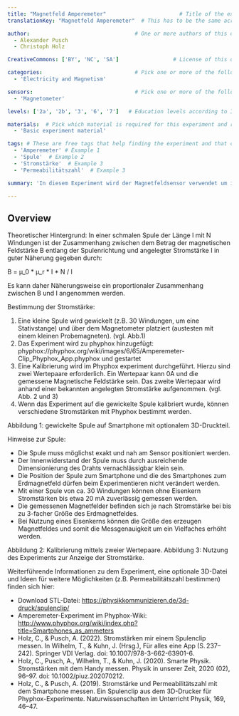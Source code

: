 ```yaml
---
title: "Magnetfeld Amperemeter"                       # Title of the experiment
translationKey: "Magnetfeld Amperemeter"  # This has to be the same across all translations of the same instructions and allows linking to different language versions despite them having different titles

author:                                 # One or more authors of this document (i.e. your name and anyone who contributed)
  - Alexander Pusch
  - Christoph Holz

CreativeCommons: ['BY', 'NC', 'SA']                 # License of this document and embedded materials (images). This should be a Creative Commons licence. Make this an array of the different CC modules that apply.

categories:                             # Pick one or more of the following and remove the others. Do not translate them. Get in touch with the phyphox team before adding new categories or if an item is not automatically translated in the final document
  - 'Electricity and Magnetism'

sensors:                                # Pick one or more of the following and remove the others. Do not translate them. Get in touch with the phyphox team before adding new sensor types or if an item is not automatically translated in the final document
  - 'Magnetometer'

levels: ['2a', '2b', '3', '6', '7']   # Education levels according to ISCED-2011

materials:  # Pick which material is required for this experiment and remove the others. Do not translate them.
  - 'Basic experiment material'

tags: # These are free tags that help finding the experiment and that can be used in cloud tags. In contrast to the other items you can freely define them and they should be in the language of the document!
  - 'Amperemeter' # Example 1
  - 'Spule'  # Example 2
  - 'Stromstärke'  # Example 3
  - 'Permeabilitätszahl'  # Example 3

summary: 'In diesem Experiment wird der Magnetfeldsensor verwendet um indirekt über die magnetische Wirkung die Stromstärke zu ermitteln.'

---
```


## Overview

Theoretischer Hintergrund:
In einer schmalen Spule der Länge l mit N Windungen ist der Zusammenhang zwischen dem Betrag der magnetischen Feldstärke B entlang der Spulenrichtung und angelegter Stromstärke I in guter Näherung gegeben durch:

B = µ_0 * µ_r * I * N / l 

Es kann daher Näherungsweise ein proportionaler Zusammenhang zwischen B und I angenommen werden.


Bestimmung der Stromstärke:
1. Eine kleine Spule wird gewickelt (z.B. 30 Windungen, um eine Stativstange) und über dem Magnetometer platziert (austesten mit einem kleinen Probemagneten). (vgl. Abb.1)
2. Das Experiment wird zu phyphox hinzugefügt: phyphox://phyphox.org/wiki/images/6/65/Amperemeter-Clip_Phyphox_App.phyphox und gestartet
3. Eine Kalibrierung wird im Phyphox experiment durchgeführt. Hierzu sind zwei Wertepaare erforderlich. Ein Wertepaar kann 0A und die gemessene Magnetische Feldstärke sein. Das zweite Wertepaar wird anhand einer bekannten angelegten Stromstärke aufgenommen. (vgl. Abb. 2 und 3)
4. Wenn das Experiment auf die gewickelte Spule kalibriert wurde, können verschiedene Stromstärken mit Phyphox bestimmt werden. 

Abbildung 1: gewickelte Spule auf Smartphone mit optionalem 3D-Druckteil.

Hinweise zur Spule:
- Die Spule muss möglichst exakt und nah am Sensor positioniert werden.
- Der Innenwiderstand der Spule muss durch ausreichende Dimensionierung des Drahts vernachlässigbar klein sein.
- Die Position der Spule zum Smartphone und die des Smartphones zum Erdmagnetfeld dürfen beim Experimentieren nicht verändert werden.
- Mit einer Spule von ca. 30 Windungen können ohne Eisenkern Stromstärken bis etwa 20 mA zuverlässig gemessen werden.
- Die gemessenen Magnetfelder befinden sich je nach Stromstärke bei bis zu 3-facher Größe des Erdmagnetfeldes.
- Bei Nutzung eines Eisenkerns können die Größe des erzeugen Magnetfeldes und somit die Messgenauigkeit um ein Vielfaches erhöht werden.


Abbildung 2: Kalibrierung mittels zweier Wertepaare.
Abbildung 3: Nutzung des Experiments zur Anzeige der Stromstärke.


Weiterführende Informationen zu dem Experiment, eine optionale 3D-Datei und Ideen für weitere Möglichkeiten (z.B. Permeabilitätszahl bestimmen) finden sich hier: 
- Download STL-Datei: https://physikkommunizieren.de/3d-druck/spulenclip/
- Amperemeter-Experiment im Phyphox-Wiki: http://www.phyphox.org/wiki/index.php?title=Smartphones_as_ammeters
- Holz, C., & Pusch, A. (2022). Stromstärken mir einem Spulenclip messen. In Wilhelm, T., & Kuhn, J. (Hrsg.), Für alles eine App (S. 237–242). Springer VDI Verlag. doi: 10.1007/978-3-662-63901-6.
- Holz, C., Pusch, A., Wilhelm, T., & Kuhn, J. (2020). Smarte Physik. Stromstärken mit dem Handy messen. Physik in unserer Zeit, 2020 (02), 96–97. doi: 10.1002/piuz.202070212.
- Holz, C., & Pusch, A. (2019). Stromstärke und Permeabilitätszahl mit dem Smartphone messen. Ein Spulenclip aus dem 3D-Drucker für Phyphox-Experimente. Naturwissenschaften im Unterricht Physik, 169, 46–47.
